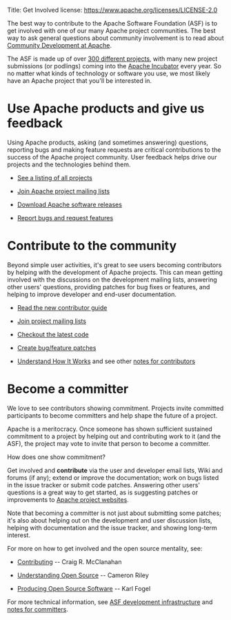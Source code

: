 Title: Get Involved
license: https://www.apache.org/licenses/LICENSE-2.0

The best way to contribute to the Apache Software Foundation (ASF) is to get involved with
one of our many Apache project communities.  The  best way to ask general questions 
about community involvement is to read about [Community Development at Apache](http://community.apache.org/).

The ASF is made up of over [300 different projects](http://projects.apache.org/), with many 
new project submissions (or podlings) coming into the [Apache Incubator](http://incubator.apache.org/) every year. 
So no matter what kinds of technology or software you use, we most 
likely have an Apache project that you'll be interested in.

# Use Apache products and give us feedback #

Using Apache products, asking (and sometimes answering) questions, reporting bugs
and making feature requests are critical contributions to the success of the Apache project community.
User feedback helps drive our projects and the technologies behind them.

-  [See a listing of all projects](http://projects.apache.org/) 

-  [Join Apache project mailing lists](mailinglists.html) 

-  [Download Apache software releases](/dyn/closer.cgi) 

-  [Report bugs and request features](http://issues.apache.org/) 

# Contribute to the community #

Beyond simple user activities, it's great to see users becoming contributors 
by helping with the
development of Apache projects. This can mean getting involved with the
discussions on the development mailing lists, answering other users' questions,
providing patches for bug fixes or features, and helping to improve developer and end-user
documentation.

-  [Read the new contributor guide](/dev/contributors)

-  [Join project mailing lists](mailinglists.html) 

-  [Checkout the latest code](/dev/#svn) 

-  [Create bug/feature patches](http://issues.apache.org/) 

-  [Understand How It Works](how-it-works.html) and see other [notes for
contributors](/dev/#committers) 

# Become a committer #

We love to see contributors showing commitment. Projects invite committed participants to become committers and help shape the future of a project. 

Apache is a meritocracy. Once someone has shown sufficient sustained 
commitment to a project by helping out and contributing work to it
(and the ASF), the project may vote to invite that person to become a committer.

How does one show commitment?

Get involved and **contribute** via the user and developer
email lists, Wiki and forums (if any); extend or improve the documentation; 
work on bugs listed in the issue tracker or submit code patches. Answering other users' 
questions is a great way to get started, as is suggesting patches or improvements 
to [Apache project websites](/dev/contributors.html#websites).

Note that becoming a committer is not just about submitting some patches;
it's also about helping out on the development and user discussion lists,
helping with documentation and the issue tracker, and showing long-term interest.

For more on how to get involved and the open source mentality, see:

-  [Contributing](http://jakarta.apache.org/site/contributing.html) --
Craig R. McClanahan

-  [Understanding Open
Source](http://jakarta.apache.org/site/understandingopensource.html) --
Cameron Riley

-  [Producing Open Source Software](http://producingoss.com/) -- Karl Fogel

For more technical information, see [ASF development infrastructure](/dev/) and [notes for
committers](/dev/#committers).

